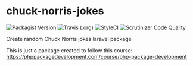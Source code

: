 # chuck-norris-jokes
![Packagist Version](https://img.shields.io/packagist/v/robertgarrigos/chuck-norris-jokes.svg)
![Travis (.org)](https://img.shields.io/travis/robertgarrigos/chuck-norris-jokes.svg) [![StyleCI](https://github.styleci.io/repos/195640295/shield?branch=master)](https://github.styleci.io/repos/195640295)
[![Scrutinizer Code Quality](https://scrutinizer-ci.com/g/robertgarrigos/chuck-norris-jokes/badges/quality-score.png?b=master)](https://scrutinizer-ci.com/g/robertgarrigos/chuck-norris-jokes/?branch=master)

Create random Chuck Norris jokes laravel package

This is just a package created to follow this course: https://phppackagedevelopment.com/course/php-package-development
